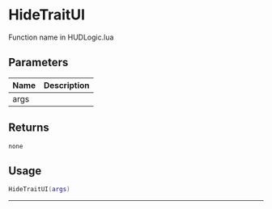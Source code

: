 # HideTraitUI

Function name in HUDLogic.lua

## Parameters

| Name | Description |
| ---- | ----------- |
| args |             |

## Returns

`none`

## Usage

```lua
HideTraitUI(args)
```

---
